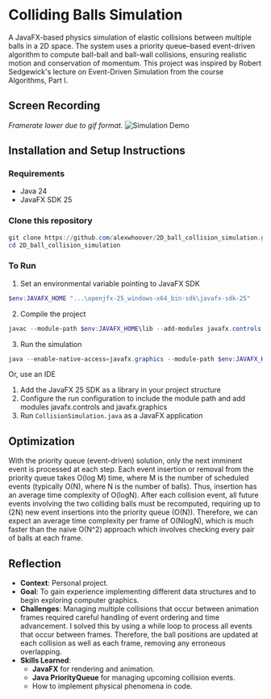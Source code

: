 # Colliding Balls Simulation

A JavaFX-based physics simulation of elastic collisions between multiple balls in a 2D space. 
The system uses a priority queue–based event-driven algorithm to compute ball-ball and ball-wall collisions, ensuring realistic motion and conservation of momentum.
This project was inspired by Robert Sedgewick's lecture on Event-Driven Simulation from the course Algorithms, Part I. 

## Screen Recording
<i>Framerate lower due to gif format.</i>
![Simulation Demo](example.gif)
## Installation and Setup Instructions

### Requirements
- Java 24
- JavaFX SDK 25

### Clone this repository
```powershell
git clone https://github.com/alexwhoover/2D_ball_collision_simulation.git
cd 2D_ball_collision_simulation
```


### To Run
1. Set an environmental variable pointing to JavaFX SDK
```powershell
$env:JAVAFX_HOME "...\openjfx-25_windows-x64_bin-sdk\javafx-sdk-25"
```
2. Compile the project
```powershell
javac --module-path $env:JAVAFX_HOME\lib --add-modules javafx.controls,javafx.graphics src\main\java\com\example\*.java
```

3. Run the simulation
```powershell
java --enable-native-access=javafx.graphics --module-path $env:JAVAFX_HOME\lib --add-modules javafx.controls,javafx.graphics src\main\java\com\example\CollisionSimulation.java
```

Or, use an IDE
1. Add the JavaFX 25 SDK as a library in your project structure
2. Configure the run configuration to include the module path and add modules javafx.controls and javafx.graphics
3. Run `CollisionSimulation.java` as a JavaFX application

## Optimization
With the priority queue (event-driven) solution, only the next imminent event is processed at each step.
Each event insertion or removal from the priority queue takes O(log M) time, where M is the number of scheduled events (typically O(N), where N is the number of balls). Thus, insertion has an average time complexity of O(logN).
After each collision event, all future events involving the two colliding balls must be recomputed, requiring up to \(2N\) new event insertions into the priority queue (O(N)).
Therefore, we can expect an average time complexity per frame of O(NlogN), which is much faster than the naive O(N^2) approach which involves checking every pair of balls at each frame.

## Reflection

- **Context**: Personal project.
- **Goal**: To gain experience implementing different data structures and to begin exploring computer graphics. 
- **Challenges**: Managing multiple collisions that occur between animation frames required careful handling of event ordering and time advancement. I solved this by using a while loop to process all events that occur between frames. Therefore, the ball positions are updated at each collision as well as each frame, removing any erroneous overlapping.
- **Skills Learned**:
    - **JavaFX** for rendering and animation.
    - **Java PriorityQueue** for managing upcoming collision events.
    - How to implement physical phenomena in code.